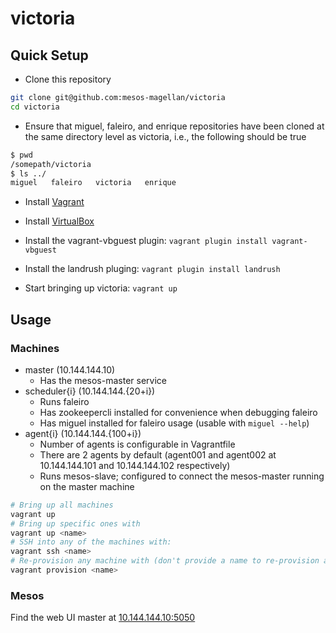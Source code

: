 # victoria

## Quick Setup

* Clone this repository
```bash
git clone git@github.com:mesos-magellan/victoria
cd victoria
```
* Ensure that miguel, faleiro, and enrique repositories have been cloned
at the same directory level as victoria, i.e., the following should be true
```bash
$ pwd
/somepath/victoria
$ ls ../
miguel   faleiro   victoria   enrique
```
* Install [Vagrant](https://www.vagrantup.com/downloads.html)
* Install [VirtualBox](https://www.virtualbox.org/wiki/Downloads)
* Install the vagrant-vbguest plugin: `vagrant plugin install vagrant-vbguest`
* Install the landrush pluging: `vagrant plugin install landrush`

* Start bringing up victoria: `vagrant up`

## Usage

### Machines

* master (10.144.144.10)
   * Has the mesos-master service 
* scheduler{i} (10.144.144.{20+i})
   * Runs faleiro
   * Has zookeepercli installed for convenience when debugging faleiro
   * Has miguel installed for faleiro usage (usable with `miguel --help`)
* agent{i} (10.144.144.{100+i})
   * Number of agents is configurable in Vagrantfile
   * There are 2 agents by default (agent001 and agent002 at 10.144.144.101 and 10.144.144.102 respectively)
   * Runs mesos-slave; configured to connect the mesos-master running on the master machine


```bash
# Bring up all machines
vagrant up
# Bring up specific ones with
vagrant up <name>
# SSH into any of the machines with:
vagrant ssh <name>
# Re-provision any machine with (don't provide a name to re-provision all)
vagrant provision <name>
```

### Mesos

Find the web UI master at [10.144.144.10:5050](http://10.144.144.10:5050)
